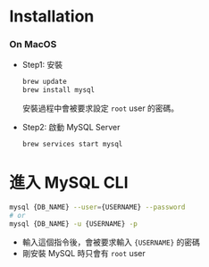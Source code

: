 # Installation

### On MacOS

- Step1: 安裝

    ```bash
    brew update
    brew install mysql
    ```

    安裝過程中會被要求設定 `root` user 的密碼。

- Step2: 啟動 MySQL Server

    ```bash
    brew services start mysql
    ```

# 進入 MySQL CLI

```bash
mysql {DB_NAME} --user={USERNAME} --password
# or
mysql {DB_NAME} -u {USERNAME} -p
```

- 輸入這個指令後，會被要求輸入 `{USERNAME}` 的密碼
- 剛安裝 MySQL 時只會有 `root` user
